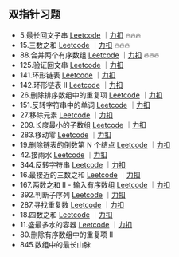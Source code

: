 ## 双指针习题

- 5.最长回文子串 [Leetcode](https://leetcode.com/problems/longest-palindromic-substring/description/) ｜[力扣](https://leetcode.cn/problems/longest-palindromic-substring/description/) 🔥🔥🔥
- 15.三数之和 [Leetcode](https://leetcode.com/problems/3sum/description/) ｜[力扣](https://leetcode.cn/problems/3sum/description/) 🔥🔥🔥
- 88.合并两个有序数组 [Leetcode](https://leetcode.com/problems/merge-sorted-array/description/) ｜[力扣](https://leetcode.cn/problems/merge-sorted-array/description/) 🔥🔥🔥
- 125.验证回文串 [Leetcode](https://leetcode.com/problems/valid-palindrome/description/) ｜[力扣](https://leetcode.cn/problems/valid-palindrome/description/)
- 141.环形链表 [Leetcode](https://leetcode.com/problems/linked-list-cycle/description/) ｜[力扣](https://leetcode.cn/problems/linked-list-cycle/description/)
- 142.环形链表 II [Leetcode](https://leetcode.com/problems/linked-list-cycle-ii/description/) ｜[力扣](https://leetcode.cn/problems/linked-list-cycle-ii/description/)
- 26.删除排序数组中的重复项 [Leetcode](https://leetcode.com/problems/remove-duplicates-from-sorted-array/description/) ｜[力扣](https://leetcode.cn/problems/remove-duplicates-from-sorted-array/description/)
- 151.反转字符串中的单词 [Leetcode](https://leetcode.com/problems/reverse-words-in-a-string/description/) ｜[力扣](https://leetcode.cn/problems/reverse-words-in-a-string/description/)
- 27.移除元素 [Leetcode](https://leetcode.com/problems/remove-element/description/) ｜[力扣](https://leetcode.cn/problems/remove-element/description/)
- 209.长度最小的子数组 [Leetcode](https://leetcode.com/problems/minimum-size-subarray-sum/description/) ｜[力扣](https://leetcode.cn/problems/minimum-size-subarray-sum/description/)
- 283.移动零 [Leetcode](https://leetcode.com/problems/move-zeroes/description/) ｜[力扣](https://leetcode.cn/problems/move-zeroes/description/)
- 19.删除链表的倒数第 N 个结点 [Leetcode](https://leetcode.com/problems/remove-nth-node-from-end-of-list/description/) ｜[力扣](https://leetcode.cn/problems/remove-nth-node-from-end-of-list/description/)
- 42.接雨水 [Leetcode](https://leetcode.com/problems/trapping-rain-water/description/) ｜[力扣](https://leetcode.cn/problems/trapping-rain-water/description/)
- 344.反转字符串 [Leetcode](https://leetcode.com/problems/reverse-string/description/) ｜[力扣](https://leetcode.cn/problems/reverse-string/description/)
- 16.最接近的三数之和 [Leetcode](https://leetcode.com/problems/3sum-closest/description/) ｜[力扣](https://leetcode.cn/problems/3sum-closest/description/)
- 167.两数之和 II - 输入有序数组 [Leetcode](https://leetcode.com/problems/two-sum-ii-input-array-is-sorted/description/) ｜[力扣](https://leetcode.cn/problems/two-sum-ii-input-array-is-sorted/description/)
- 392.判断子序列 [Leetcode](https://leetcode.com/problems/is-subsequence/description/) ｜[力扣](https://leetcode.cn/problems/is-subsequence/description/)
- 287.寻找重复数 [Leetcode](https://leetcode.com/problems/find-the-duplicate-number/description/) ｜[力扣](https://leetcode.cn/problems/find-the-duplicate-number/description/)
- 18.四数之和 [Leetcode](https://leetcode.com/problems/4sum/description/) ｜[力扣](https://leetcode.cn/problems/4sum/description/)
- 11.盛最多水的容器 [Leetcode](https://leetcode.com/problems/container-with-most-water/description/) ｜[力扣](https://leetcode.cn/problems/container-with-most-water/description/)
- 80.删除有序数组中的重复项 II
- 845.数组中的最长山脉
